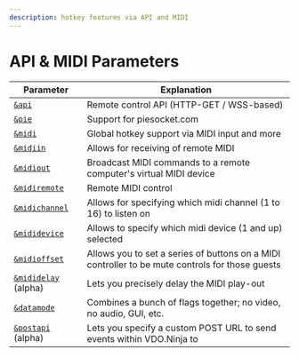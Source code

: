 ```yaml
---
description: hotkey features via API and MIDI
---
```


# API & MIDI Parameters

| Parameter                                                   | Explanation                                                                                     |
| ----------------------------------------------------------- | ----------------------------------------------------------------------------------------------- |
| [`&api`](../../general-settings/api.md)                     | Remote control API (HTTP-GET / WSS-based)                                                       |
| [`&pie`](../../general-settings/pie.md)                     | Support for piesocket.com                                                                       |
| [`&midi`](../../midi-settings/midiin.md)                    | Global hotkey support via MIDI input and more                                                   |
| [`&midiin`](../../midi-settings/midiin.md)                  | Allows for receiving of remote MIDI                                                             |
| [`&midiout`](../../midi-settings/midiout.md)                | Broadcast MIDI commands to a remote computer's virtual MIDI device                              |
| [`&midiremote`](../../director-settings/midiremote.md)      | Remote MIDI control                                                                             |
| [`&midichannel`](../../midi-settings/and-midichannel.md)    | Allows for specifying which midi channel (1 to 16) to listen on                                 |
| [`&mididevice`](../../midi-settings/and-mididevice.md)      | Allows to specify which midi device (1 and up) selected                                         |
| [`&midioffset`](../../midi-settings/and-midioffset.md)      | Allows you to set a series of buttons on a MIDI controller to be mute controls for those guests |
| [`&mididelay`](and-mididelay-alpha.md) (alpha)              | Lets you precisely delay the MIDI play-out                                                      |
| [`&datamode`](../../newly-added-parameters/and-datamode.md) | Combines a bunch of flags together; no video, no audio, GUI, etc.                               |
| [`&postapi`](and-postapi-alpha.md) (alpha)                  | Lets you specify a custom POST URL to send events within VDO.Ninja to                           |
